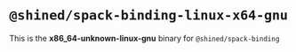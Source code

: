 # `@shined/spack-binding-linux-x64-gnu`

This is the **x86_64-unknown-linux-gnu** binary for `@shined/spack-binding`
